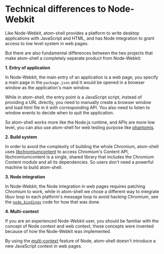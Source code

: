 # Technical differences to Node-Webkit

Like Node-Webkit, atom-shell provides a platform to write desktop applications
with JavaScript and HTML, and has Node integration to grant access to low level
system in web pages.

But there are also fundamental differences between the two projects that make
atom-shell a completely separate product from Node-Webkit:

**1. Entry of application**

In Node-Webkit, the main entry of an application is a web page, you specify a
main page in the `package.json` and it would be opened in a browser window as
the application's main window.

While in atom-shell, the entry point is a JavaScript script, instead of
providing a URL directly, you need to manually create a browser window and load
html file in it with corresponding API. You also need to listen to window events
to decide when to quit the application.

So atom-shell works more like the Node.js runtime, and APIs are more low level,
you can also use atom-shell for web testing purpose like
[phantomjs](http://phantomjs.org/).

**2. Build system**

In order to avoid the complexity of building the whole Chromium, atom-shell uses
[libchromiumcontent](https://github.com/brightray/libchromiumcontent) to access
Chromium's Content API, libchromiumcontent is a single, shared library that
includes the Chromium Content module and all its dependencies. So users don't
need a powerful machine to build atom-shell.

**3. Node integration**

In Node-Webkit, the Node integration in web pages requires patching Chromium to
work, while in atom-shell we chose a different way to integrate libuv loop to
each platform's message loop to avoid hacking Chromium, see the
[`node_bindings`](../../atom/common/) code for how that was done.

**4. Multi-context**

If you are an experienced Node-Webkit user, you should be familiar with the
concept of Node context and web context, these concepts were invented because
of how the Node-Webkit was implemented.

By using the [multi-context](http://strongloop.com/strongblog/whats-new-node-js-v0-12-multiple-context-execution/)
feature of Node, atom-shell doesn't introduce a new JavaScript context in web
pages.
